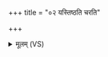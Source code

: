 +++
title = "०२ यस्तिष्ठति चरति"

+++
<details><summary>मूलम् (VS)</summary>

यस्तिष्ठ॑ति॒ चर॑ति॒ यश्च॑ वञ्चति॒ यो नि॒लायं॒ चर॑ति॒ यः प्र॒तङ्क॑म्। द्वौ सं॑नि॒षद्य॒ यन्म॒न्त्रये॑ते॒ राजा॒ तद्वे॑द॒ वरु॑णस्तृ॒तीयः॑ ॥
</details>